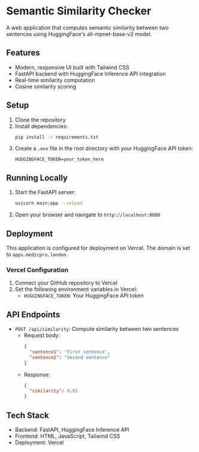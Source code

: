 # Semantic Similarity Checker

A web application that computes semantic similarity between two sentences using HuggingFace's all-mpnet-base-v2 model.

## Features

- Modern, responsive UI built with Tailwind CSS
- FastAPI backend with HuggingFace Inference API integration
- Real-time similarity computation
- Cosine similarity scoring

## Setup

1. Clone the repository
2. Install dependencies:
   ```bash
   pip install -r requirements.txt
   ```
3. Create a `.env` file in the root directory with your HuggingFace API token:
   ```
   HUGGINGFACE_TOKEN=your_token_here
   ```

## Running Locally

1. Start the FastAPI server:
   ```bash
   uvicorn main:app --reload
   ```
2. Open your browser and navigate to `http://localhost:8000`

## Deployment

This application is configured for deployment on Vercel. The domain is set to `apps.medicpro.london`.

### Vercel Configuration

1. Connect your GitHub repository to Vercel
2. Set the following environment variables in Vercel:
   - `HUGGINGFACE_TOKEN`: Your HuggingFace API token

## API Endpoints

- `POST /api/similarity`: Compute similarity between two sentences
  - Request body:
    ```json
    {
      "sentence1": "First sentence",
      "sentence2": "Second sentence"
    }
    ```
  - Response:
    ```json
    {
      "similarity": 0.85
    }
    ```

## Tech Stack

- Backend: FastAPI, HuggingFace Inference API
- Frontend: HTML, JavaScript, Tailwind CSS
- Deployment: Vercel 